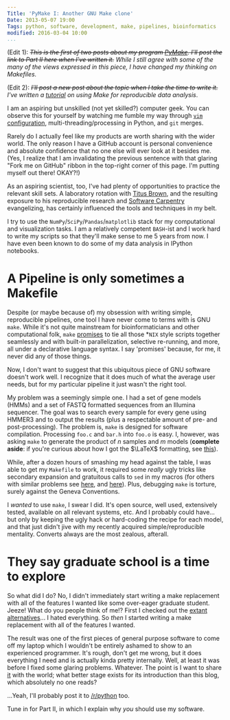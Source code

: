 ```yaml
---
Title: 'PyMake I: Another GNU Make clone'
Date: 2013-05-07 19:00
Tags: python, software, development, make, pipelines, bioinformatics
modified: 2016-03-04 10:00
...
```


(Edit 1): ~~_This is the first of two posts about my program
[PyMake](http://github.com/bsmith89/pymake/).  I'll post the link to Part II
here when I've written it._~~
_While I still agree with some of the many of the views expressed in
this piece, I have changed my thinking on Makefiles._

(Edit 2): ~~_I'll post a new post about the topic when I take the time to write it._~~
_I've written a [tutorial][make-analysis] on using _Make_ for reproducible data
analysis_.

[make-analysis]: make-analysis.html

I am an aspiring but unskilled (not yet skilled?) computer geek.
You can observe this for yourself by watching me fumble my way through
[`vim` configuration](https://github.com/bsmith89/dotfiles),
multi-threading/processing in Python, and `git` merges.

Rarely do I actually feel like my products are worth sharing with
the wider world.  The only reason I have a GitHub account is personal
convenience and absolute confidence that no one else will ever look at it
besides me.  (Yes, I realize that I am invalidating the previous sentence
with that glaring "Fork me on GitHub" ribbon in the top-right corner of
this page.  I'm putting myself out there!  OKAY?!)

As an aspiring scientist, too, I've had plenty of opportunities to practice
the relevant skill sets.  A laboratory rotation with
[Titus Brown](http://ivory.idyll.org/blog/), and the resulting exposure to his
reproducible research and [Software Carpentry](http://software-carpentry.org)
evangelizing, has certainly influenced the tools and techniques in my belt.

I try to use the `NumPy`/`SciPy`/`Pandas`/`matplotlib` stack for my
computational and visualization tasks.  I am a relatively competent `BASH`-ist
and I work hard to write my scripts so that they'll
make sense to me 5 years from now.  I have even been known to do some of my
data analysis in IPython notebooks.

# A Pipeline is only sometimes a Makefile

Despite (or maybe because of) my obsession with writing simple,
reproducible pipelines, one tool I have never come to terms with is
GNU `make`.  While it's not quite mainstream for bioinformaticians and
other computational folk, `make`
[promises](http://archive.nodalpoint.org/2007/03/18/a_pipeline_is_a_makefile)
to tie all those \*`NIX` style
scripts together seamlessly and with built-in
parallelization, selective re-running, and more, all under a declarative
language syntax.  I say 'promises' because, for me, it never did any of those
things.

Now, I don't want to suggest that this ubiquitous piece of GNU software
doesn't work well.  I recognize that it does much of what the average
user needs, but for my particular pipeline it just wasn't the right tool.

My problem was a seemingly simple one.  I had a set of gene models (HMMs)
and a set of FASTQ formatted sequences from an Illumina
sequencer.  The goal was to search every sample for every gene using HMMER3
and to output the results (plus a respectable amount of pre- and
post-processing).  The problem is, `make` is designed for
software compilation. Processing `foo.c` and `bar.h` into `foo.o` is easy.
I, however, was asking `make` to generate the product of $n$ samples and $m$
models (**complete aside**: if you're curious about how I got the
$\LaTeX$ formatting, see
[this](http://www.ceremade.dauphine.fr/~amic/blog/mathjax-and-pelican-en.html)).

While, after a dozen hours of smashing my head against the table, I was able
to get my `Makefile` to work, it required some _really_ ugly tricks like
secondary expansion and gratuitous calls to `sed` in my macros (for others
with similar problems see [here](http://stackoverflow.com/q/3745177/848121),
and [here](http://stackoverflow.com/q/2880975/848121)).  Plus, debugging
`make` is torture, surely against the Geneva Conventions.

I _wanted_ to use `make`, I swear I did.  It's open source, well used,
extensively tested, available on all relevant systems, etc.
And I probably could have... but only by keeping the ugly hack or hard-coding
the recipe for each model, and that just didn't jive with my
recently acquired simple/reproducible mentality.  Converts always are
the most zealous, afterall.


# They say graduate school is a time to explore
So what did I do?  No, I didn't immediately start writing a make replacement
with all of the features I wanted like some over-eager graduate student.
Jeeze!  What do you people think of me!? First I checked out the
[extant alternatives](http://freecode.com/articles/make-alternatives)...
I hated everything.  So _then_ I started writing a make replacement with all
of the features I wanted.

The result was one of the first pieces of general purpose software to come
off my laptop which I wouldn't be entirely ashamed to show to an experienced
programmer.  It's rough, don't get me wrong, but it does everything I need
and is actually kinda pretty internally.  Well, at least it was before I
fixed some glaring problems.  Whatever.  The point is I want to share
[it](https://github.com/bsmith89/pymake) with
the world; what better stage exists for its introduction than this blog, which
absolutely no one reads?

...Yeah, I'll probably post it to [/r/python](http://reddit.com/r/python) too.

Tune in for Part II, in which I explain why _you_ should use my software.
